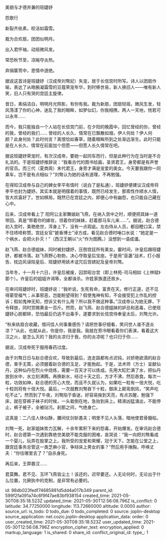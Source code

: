 美貌与才德并兼的班婕妤

怨歌行

新裂齐纨素，皎洁如霜雪。

裁为合欢扇，团团似明月。

出入君怀袖，动摇微风发。

常恐秋节至，凉飚夺炎热。

弃捐箧笥中，恩情中道绝。

据说这首诗是班婕妤（汉成帝刘骜妃）失宠，居于长信宫时所写。诗人以团扇作喻，表达了从皓腕凝霜雪的豆蔻荣宠年华，到时移世易，新人换旧人——唯有新人笑，旧人只有哭的宫廷主旋律。

昔日，素绢洁白，明明月光照影，有你有我。裁为新扇，团扇轻摇，微风生发，轻风荡漾了你的心神，迷乱了我的眼眸，如梦似幻，你我相携，两人一天地，恍若可以永年……

而今，我只能独自一个人站在长信宫门前，在夕阳的晚霞中，回忆曾经的你，曾经的我，曾经的我们…… 曾经的人长久、情常在已飘散如烟，伊人何处？伊人何颜？此身何处？此时何言？离恨恰如春草，随着眼眸所到之处渐远渐生。此时只能是在人长久、情常在前面加个但愿——但愿人长久情常在吧。

据说班婕妤荣宠时，有次汉成帝，要她一起同车而行，但是此种行为在当时是不合礼法的。于是班婕妤推辞说：“我看古代的图书绘画，圣贤君王，身旁都是有声誉的官员。而三代（夏商周）末代君王，身旁才满是宠爱的美女。今天要我跟你一同乘车，岂不是有点相似？”刘骜认为她的话有道理，不再勉强。

在得知汉成帝与自己的婢女李平有情时（说白了是私通），班婕妤便建议汉成帝将李平也封为婕妤。其实本就是明摆着的事情，既然已经发生，那索性作顺水人情，皆大欢喜好了。世如棋局，既然已在宫廷之内，即便心中有幽怨，也只能自己藏在心中。

后来，汉成帝看上了 阳阿公主家舞娘赵飞燕，在纳入宫中之时，顺便把其妹一道带回。真是“带着你的嫁妆，领着你的妹妹，赶着那马车儿来……”。据说，赵合德初入宫时，美艳绝世，浑身上下，没有一点瑕疵。左右侍从人员，都目瞪口呆，禁不住啧啧称赞。宫廷女官“披香博士”淖方成，看见赵合德时唾口水说：“她定是一个祸水，会把火扑灭！”（西汉王朝以“火”作为图腾。）没想到一语成谶。

赵飞燕、赵合德姐妹，同时被封婕妤，压倒宫廷所有美女。霎时间，许皇后跟班婕妤，都被冷落。赵飞燕野心勃勃，决心夺取皇后宝座。于是用“巫蛊”战术，打小报告、枕边风诬陷皇后、班婕妤用妖术诅咒后宫嫔妃及皇帝刘骜。

当年冬，十一月十六日，许皇后被废，囚禁昭台宫（即上林苑-司马相如《上林赋》那个）。许皇后的姐姐许谒等，全都诛杀。许姓家族遣还故乡。

在审问班婕妤时，班婕妤说：“我听说，生死有命，富贵在天。修行正道，还不见得蒙受福气；从事邪恶，岂能盼望得到？假使鬼神有知，不会接受犯上作乱的控诉；假如鬼神无知，控诉又有什么用？所以我不做这种事。”汉成帝认为她无罪，下令释放，同时赏赐黄金一百斤。然而，赵飞燕、赵合德姐妹的妒忌和恶毒，已使班婕妤心胆都碎，恐怕最后仍逃不出毒手，遂要求到长信宫侍奉皇太后，刘骜允许。

“秋来纨扇合收藏，借问佳人何事重感伤？请把世事仔细看，笑问世人谁不逐炎凉？”从此，也就从此，你是你，我是我。我就在旁冷眼看着你们表演，看着这大汉之火，是怎么灭的？我的炎凉归于我，你的炎凉呢？也只归于你……

据说，汉成帝死于服用春药过度。

由于刘骜日日与赵合德合欢，导致到最后，连走路都有点迟钝，对娇艳欲滴的赵合德，束手无策，必须握着赵合德的玉足，才能勃起。于是，法术师（方士）呈献仙丹，这种仙丹在烈火中烧炼，需要一百天才可以炼成。先用大缸贮满了水，把仙丹放到水中，水立刻沸腾。再换新水，经过十天之后，方才不沸，然后吞食。每次一粒，功效如神，赵合德的芳心大悦，而且不久就认为，如果吃一粒有一倍大悦，吃十粒则将有十倍大悦。最后，一次就教刘骜吞下十粒，御床上颠鸾倒凤，“笑声吃吃不止”。然而到了午夜，刘骜陷于昏迷，好容易挨到天亮，有点苏醒，勉强下床，就在穿裤子袜子的时候，一头栽倒在地，急抬到床上。精液凶猛涌出，不能停止，裤子被子，全被玷污。刹那之间，气绝身亡。

这真是：二八佳人体似酥，腰间仗剑斩愚夫；明里不见人头落，暗地使君骨髓枯。

刘骜一死，赵家姐妹势力瓦解，十余年累积下来的怨毒，开始爆发。在审讯赵合德时，赵合德第一次遇到靠绝世美貌不能克服的困难，哀哭说：“我一向把刘骜看成一个婴儿，玩弄在股掌之上。我所受的宠爱和荣耀，冠于天下。怎能在公堂之上，跟宫廷事务总管这一类芝麻小官，争辩床上男女的事？”然后用手捶胸，呼唤丈夫：“你往哪里去了？”自杀身死。

再后来，王莽篡汉……

君莫舞。君不见、玉环飞燕皆尘土！该还的，迟早要还。人无论何时，无论出于什么位置，允厥执中的克制，是非常有必要的。



id: 98db023fedf74685881d5dd4a017b349
parent_id: 599f2fa091a74c6f9f47ae83bf938154
created_time: 2021-05-30T08:35:18.523Z
updated_time: 2021-05-30T12:56:08.796Z
is_conflict: 0
latitude: 34.77250000
longitude: 113.72660000
altitude: 0.0000
author: 
source_url: 
is_todo: 0
todo_due: 0
todo_completed: 0
source: joplin-desktop
source_application: net.cozic.joplin-desktop
application_data: 
order: 0
user_created_time: 2021-05-30T08:35:18.523Z
user_updated_time: 2021-05-30T12:56:08.796Z
encryption_cipher_text: 
encryption_applied: 0
markup_language: 1
is_shared: 0
share_id: 
conflict_original_id: 
type_: 1